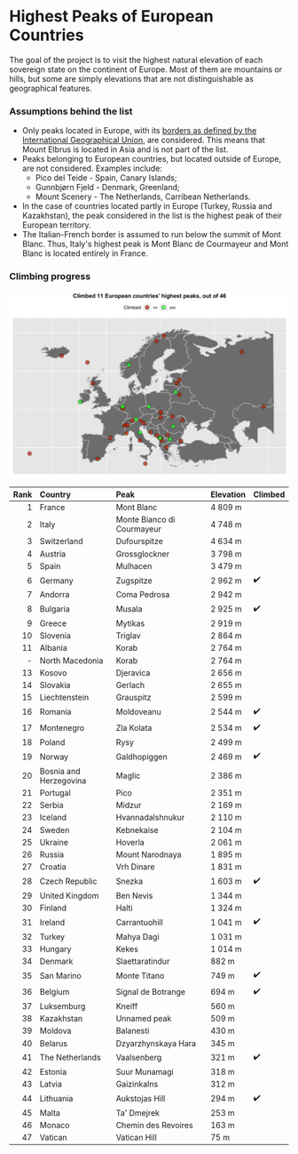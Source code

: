 # Highest Peaks of European Countries

The goal of the project is to visit the highest natural elevation of each sovereign state on the continent of Europe. Most of them are mountains or hills, but some are simply elevations that are not distinguishable as geographical features.

### Assumptions behind the list

* Only peaks located in Europe, with its [borders as defined by the International Geographical Union](https://en.wikipedia.org/wiki/Boundaries_between_the_continents_of_Earth#Europe_and_Asia), are considered. This means that Mount Elbrus is located in Asia and is not part of the list.
* Peaks belonging to European countries, but located outside of Europe, are not considered. Examples include:
    * Pico del Teide - Spain, Canary Islands;
    * Gunnbjørn Fjeld - Denmark, Greenland;
    * Mount Scenery - The Netherlands, Carribean Netherlands.
* In the case of countries located partly in Europe (Turkey, Russia and Kazakhstan), the peak considered in the list is the highest peak of their European territory.
* The Italian-French border is assumed to run below the summit of Mont Blanc. Thus, Italy's highest peak is Mont Blanc de Courmayeur and Mont Blanc is located entirely in France.

### Climbing progress

![](img/kge.png)


| Rank|Country                |Peak                       |Elevation |Climbed             |
|----:|:----------------------|:--------------------------|:---------|:-------------------|
|    1|France                 |Mont Blanc                 |4 809 m   |                    |
|    2|Italy                  |Monte Bianco di Courmayeur |4 748 m   |                    |
|    3|Switzerland            |Dufourspitze               |4 634 m   |                    |
|    4|Austria                |Grossglockner              |3 798 m   |                    |
|    5|Spain                  |Mulhacen                   |3 479 m   |                    |
|    6|Germany                |Zugspitze                  |2 962 m   | ✔️ |
|    7|Andorra                |Coma Pedrosa               |2 942 m   |                    |
|    8|Bulgaria               |Musala                     |2 925 m   | ✔️ |
|    9|Greece                 |Mytikas                    |2 919 m   |                    |
|   10|Slovenia               |Triglav                    |2 864 m   |                    |
|   11|Albania                |Korab                      |2 764 m   |                    |
|    -|North Macedonia        |Korab                      |2 764 m   |                    |
|   13|Kosovo                 |Djeravica                  |2 656 m   |                    |
|   14|Slovakia               |Gerlach                    |2 655 m   |                    |
|   15|Liechtenstein          |Grauspitz                  |2 599 m   |                    |
|   16|Romania                |Moldoveanu                 |2 544 m   | ✔️ |
|   17|Montenegro             |Zla Kolata                 |2 534 m   | ✔️ |
|   18|Poland                 |Rysy                       |2 499 m   |                    |
|   19|Norway                 |Galdhopiggen               |2 469 m   | ✔️ |
|   20|Bosnia and Herzegovina |Maglic                     |2 386 m   |                    |
|   21|Portugal               |Pico                       |2 351 m   |                    |
|   22|Serbia                 |Midzur                     |2 169 m   |                    |
|   23|Iceland                |Hvannadalshnukur           |2 110 m   |                    |
|   24|Sweden                 |Kebnekaise                 |2 104 m   |                    |
|   25|Ukraine                |Hoverla                    |2 061 m   |                    |
|   26|Russia                 |Mount Narodnaya            |1 895 m   |                    |
|   27|Croatia                |Vrh Dinare                 |1 831 m   |                    |
|   28|Czech Republic         |Snezka                     |1 603 m   | ✔️ |
|   29|United Kingdom         |Ben Nevis                  |1 344 m   |                    |
|   30|Finland                |Halti                      |1 324 m   |                    |
|   31|Ireland                |Carrantuohill              |1 041 m   | ✔️ |
|   32|Turkey                 |Mahya Dagi                 |1 031 m   |                    |
|   33|Hungary                |Kekes                      |1 014 m   |                    |
|   34|Denmark                |Slaettaratindur            |882 m     |                    |
|   35|San Marino             |Monte Titano               |749 m     | ✔️ |
|   36|Belgium                |Signal de Botrange         |694 m     | ✔️ |
|   37|Luksemburg             |Kneiff                     |560 m     |                    |
|   38|Kazakhstan             |Unnamed peak               |509 m     |                    |
|   39|Moldova                |Balanesti                  |430 m     |                    |
|   40|Belarus                |Dzyarzhynskaya Hara        |345 m     |                    |
|   41|The Netherlands        |Vaalsenberg                |321 m     | ✔️ |
|   42|Estonia                |Suur Munamagi              |318 m     |                    |
|   43|Latvia                 |Gaizinkalns                |312 m     |                    |
|   44|Lithuania              |Aukstojas Hill             |294 m     | ✔️ |
|   45|Malta                  |Ta' Dmejrek                |253 m     |                    |
|   46|Monaco                 |Chemin des Revoires        |163 m     |                    |
|   47|Vatican                |Vatican Hill               |75 m      |                    |




 


